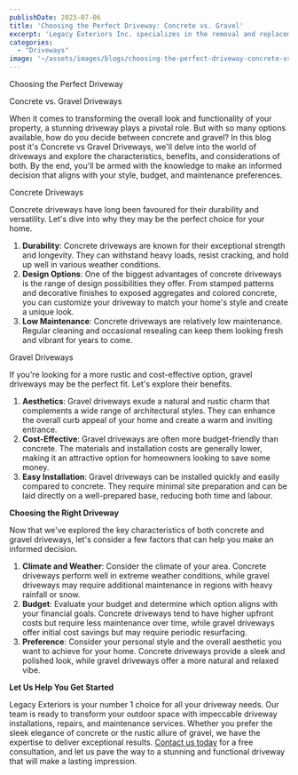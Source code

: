 ```yaml
---
publishDate: 2023-07-06
title: 'Choosing the Perfect Driveway: Concrete vs. Gravel'
excerpt: 'Legacy Exteriors Inc. specializes in the removal and replacement of both concrete and gravel driveways, providing services such as installation, resurfacing, and environmentally friendly waste disposal. With our experienced team and heavy-duty equipment, we handle every step of the process efficiently, saving you time and stress. For reliable driveway services, contact Legacy Exteriors Inc. today.'
categories:
  - "Driveways"
image: '~/assets/images/blogs/choosing-the-perfect-driveway-concrete-vs-gravel/choosing-the-perfect-driveway-main.png'
---
```


Choosing the Perfect Driveway

Concrete vs. Gravel Driveways

When it comes to transforming the overall look and functionality of your property, a stunning driveway plays a pivotal role. But with so many options available, how do you decide between concrete and gravel? In this blog post it's Concrete vs Gravel Driveways, we'll delve into the world of driveways and explore the characteristics, benefits, and considerations of both. By the end, you'll be armed with the knowledge to make an informed decision that aligns with your style, budget, and maintenance preferences.

Concrete Driveways

Concrete driveways have long been favoured for their durability and versatility. Let's dive into why they may be the perfect choice for your home.

1. **Durability**: Concrete driveways are known for their exceptional strength and longevity. They can withstand heavy loads, resist cracking, and hold up well in various weather conditions.
2. **Design Options**: One of the biggest advantages of concrete driveways is the range of design possibilities they offer. From stamped patterns and decorative finishes to exposed aggregates and colored concrete, you can customize your driveway to match your home's style and create a unique look.
3. **Low Maintenance**: Concrete driveways are relatively low maintenance. Regular cleaning and occasional resealing can keep them looking fresh and vibrant for years to come.

Gravel Driveways

If you're looking for a more rustic and cost-effective option, gravel driveways may be the perfect fit. Let's explore their benefits.

1. **Aesthetics**: Gravel driveways exude a natural and rustic charm that complements a wide range of architectural styles. They can enhance the overall curb appeal of your home and create a warm and inviting entrance.
2. **Cost-Effective**: Gravel driveways are often more budget-friendly than concrete. The materials and installation costs are generally lower, making it an attractive option for homeowners looking to save some money.
3. **Easy Installation**: Gravel driveways can be installed quickly and easily compared to concrete. They require minimal site preparation and can be laid directly on a well-prepared base, reducing both time and labour.

**Choosing the Right Driveway**

Now that we've explored the key characteristics of both concrete and gravel driveways, let's consider a few factors that can help you make an informed decision.

1. **Climate and Weather**: Consider the climate of your area. Concrete driveways perform well in extreme weather conditions, while gravel driveways may require additional maintenance in regions with heavy rainfall or snow.
2. **Budget**: Evaluate your budget and determine which option aligns with your financial goals. Concrete driveways tend to have higher upfront costs but require less maintenance over time, while gravel driveways offer initial cost savings but may require periodic resurfacing.
3. **Preference**: Consider your personal style and the overall aesthetic you want to achieve for your home. Concrete driveways provide a sleek and polished look, while gravel driveways offer a more natural and relaxed vibe.

**Let Us Help You Get Started**

Legacy Exteriors is your number 1 choice for all your driveway needs. Our team is ready to transform your outdoor space with impeccable driveway installations, repairs, and maintenance services. Whether you prefer the sleek elegance of concrete or the rustic allure of gravel, we have the expertise to deliver exceptional results. [Contact us today](https://www.legacyexteriorsinc.com/contact-us/) for a free consultation, and let us pave the way to a stunning and functional driveway that will make a lasting impression.
